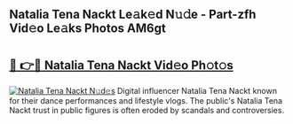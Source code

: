 ## Natalia Tena Nackt Le𝚊k𝚎d N𝚞𝚍e - Part-zfh Vid𝚎o Le𝚊ks Photos AM6gt

# <h2><a href="http://fb4zq4.evod.top/?m=Natalia+Tena+Nackt">🔗 👉🔴 Natalia Tena Nackt Vid𝚎o Ph𝚘t𝚘s</a></h2>

[![Natalia Tena Nackt N𝚞d𝚎s](https://i.imgur.com/8V9OHl7.gif)](http://fb4zq4.evod.top/?m=Natalia+Tena+Nackt)
Digital influencer Natalia Tena Nackt known for their dance performances and lifestyle vlogs. The public's Natalia Tena Nackt trust in public figures is often eroded by scandals and controversies. 
